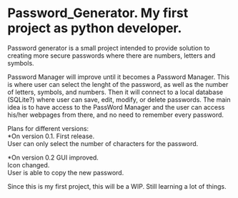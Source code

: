 # Password_Generator.  My first project as python developer.

Password generator is a small project intended to provide solution to creating more secure passwords where there are numbers, letters and symbols.

Password Manager will improve until it becomes a Password Manager.  This is where user can select the lenght of the password, as well as the number of letters, symbols, and numbers.  Then it will connect to a local database (SQLite?) where user can save, edit, modify, or delete passwords.  The main idea is to have access to the PassWord Manager and the user can access his/her webpages from there, and no need to remember every password.



Plans for different versions:  
*On version 0.1.  First release.  
User can only select the number of characters for the password.  

*On version 0.2 
GUI improved.  
Icon changed.  
User is able to copy the new password.


Since this is my first project, this will be a WIP.  Still learning a lot of things.


